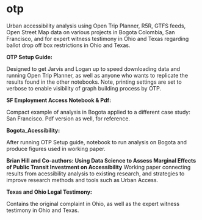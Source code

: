 # otp
Urban accessibility analysis using Open Trip Planner, R5R, GTFS feeds, Open Street Map data on various projects in Bogota Colombia, San Francisco, and for expert witness testimony in Ohio and Texas regarding ballot drop off box restrictions in Ohio and Texas.

**OTP Setup Guide:**

Designed to get Jarvis and Logan up to speed downloading data and running Open Trip Planner, as well as anyone who wants to replicate the results found in the other notebooks.  Note, printing settings are set to verbose to enable visibility of graph building process by OTP. 


**SF Employment Access Notebook & Pdf:**

Compact example of analysis in Bogota applied to a different case study: San Francisco.  Pdf version as well, for reference.


**Bogota_Acessibility:**

After running OTP Setup guide, notebook to run analysis on Bogota and produce figures used in working paper.


**Brian Hill and Co-authors: Using Data Science to Assess Marginal Effects of Public Transit Investment on Accessibility**
Working paper connecting results from acessibility analysis to existing research, and strategies to improve research methods and tools such as Urban Access. 


**Texas and Ohio Legal Testimony:** 

Contains the original complaint in Ohio, as well as the expert witness testimony in Ohio and Texas.


